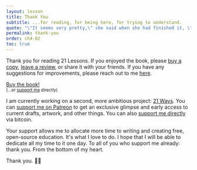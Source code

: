 ```yaml
---
layout: lesson
title: Thank You
subtitle: ...for reading, for being here, for trying to understand.
quote: "\"It seems very pretty,\" she said when she had finished it, \"but it’s rather hard to understand!\""
permalink: thank-you
order: ch4-02
toc: true
---
```


Thank you for reading 21 Lessons. If you enjoyed the book, please [buy a
copy][amazon], [leave a review][amazon], or share it with your friends. If you
have any suggestions for improvements, please reach out to me [here][contact].

<div class="action-buttons">
  <div class="button"><a href="https://amzn.to/2Wa4qJo">Buy the book!</a></div>
  <small>(...or <a href="https://dergigi.com/support/">support me</a> directly)</small>
</div>

I am currently working on a second, more ambitious project: [21 Ways][21ways].
You can [support me on Patreon][patreon] to get an exclusive glimpse and early
access to current drafts, artwork, and other things. You can also [support me
directly][support] via bitcoin.

Your support allows me to allocate more time to
writing and creating free, open-source education. It's what I love to do. I hope
that I will be able to dedicate all my time to it one day. To all of you who
support me already: thank you. From the bottom of my heart.

Thank you. 🙏🧡

[amazon]: https://amzn.to/2VXmQgp
[goodreads]: https://www.goodreads.com/book/show/50376693-21-lessons
[patreon]: https://www.patreon.com/dergigi
[21ways]: http://21waysbook.com
[support]: https://dergigi.com/support/
[contact]: https://dergigi.com/contact/
